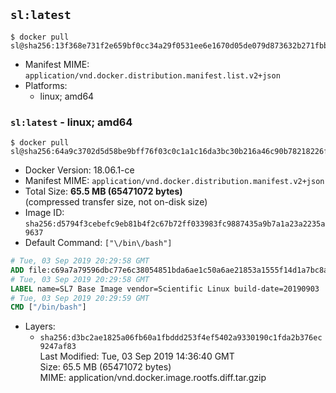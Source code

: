 ## `sl:latest`

```console
$ docker pull sl@sha256:13f368e731f2e659bf0cc34a29f0531ee6e1670d05de079d873632b271fbb348
```

-	Manifest MIME: `application/vnd.docker.distribution.manifest.list.v2+json`
-	Platforms:
	-	linux; amd64

### `sl:latest` - linux; amd64

```console
$ docker pull sl@sha256:64a9c3702d5d58be9bff76f03c0c1a1c16da3bc30b216a46c90b78218226f74f
```

-	Docker Version: 18.06.1-ce
-	Manifest MIME: `application/vnd.docker.distribution.manifest.v2+json`
-	Total Size: **65.5 MB (65471072 bytes)**  
	(compressed transfer size, not on-disk size)
-	Image ID: `sha256:d5794f3cebefc9eb81b4f2c67b72ff033983fc9887435a9b7a1a23a2235a9637`
-	Default Command: `["\/bin\/bash"]`

```dockerfile
# Tue, 03 Sep 2019 20:29:58 GMT
ADD file:c69a7a79596dbc77e6c38054851bda6ae1c50a6ae21853a1555f14d1a7bc8af7 in / 
# Tue, 03 Sep 2019 20:29:58 GMT
LABEL name=SL7 Base Image vendor=Scientific Linux build-date=20190903
# Tue, 03 Sep 2019 20:29:59 GMT
CMD ["/bin/bash"]
```

-	Layers:
	-	`sha256:d3bc2ae1825a06fb60a1fbddd253f4ef5402a9330190c1fda2b376ec9247af83`  
		Last Modified: Tue, 03 Sep 2019 14:36:40 GMT  
		Size: 65.5 MB (65471072 bytes)  
		MIME: application/vnd.docker.image.rootfs.diff.tar.gzip
